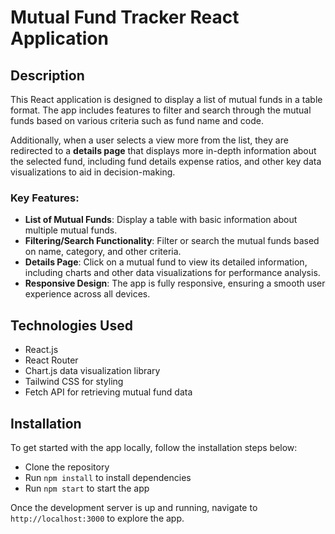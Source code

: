 # Mutual Fund Tracker React Application

## Description
This React application is designed to display a list of mutual funds in a table format. The app includes features to filter and search through the mutual funds based on various criteria such as fund name and code. 

Additionally, when a user selects a view more from the list, they are redirected to a **details page** that displays more in-depth information about the selected fund, including fund details expense ratios, and other key data visualizations to aid in decision-making.

### Key Features:
- **List of Mutual Funds**: Display a table with basic information about multiple mutual funds.
- **Filtering/Search Functionality**: Filter or search the mutual funds based on name, category, and other criteria.
- **Details Page**: Click on a mutual fund to view its detailed information, including charts and other data visualizations for performance analysis.
- **Responsive Design**: The app is fully responsive, ensuring a smooth user experience across all devices.
  
## Technologies Used
- React.js
- React Router
- Chart.js data visualization library
- Tailwind CSS for styling
- Fetch API for retrieving mutual fund data

## Installation
To get started with the app locally, follow the installation steps below:
- Clone the repository
- Run `npm install` to install dependencies
- Run `npm start` to start the app

Once the development server is up and running, navigate to `http://localhost:3000` to explore the app.